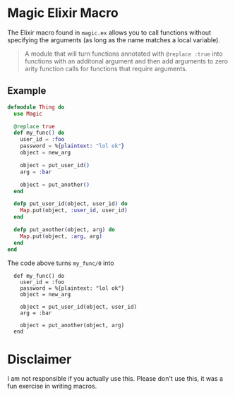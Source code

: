 # Magic Elixir Macro

The Elixir macro found in `magic.ex` allows you to call functions without specifying the arguments (as long as the name matches a local variable).

> A module that will turn functions annotated with `@replace :true` into
  functions with an additonal argument and then add arguments to zero arity
  function calls for functions that require arguments.

## Example
```elixir
defmodule Thing do
  use Magic

  @replace true
  def my_func() do
    user_id = :foo
    password = %{plaintext: "lol ok"}
    object = new_arg

    object = put_user_id()
    arg = :bar

    object = put_another()
  end

  defp put_user_id(object, user_id) do
    Map.put(object, :user_id, user_id)
  end

  defp put_another(object, arg) do
    Map.put(object, :arg, arg)
  end
end
```

The code above turns `my_func/0` into
```
  def my_func() do
    user_id = :foo
    password = %{plaintext: "lol ok"}
    object = new_arg

    object = put_user_id(object, user_id)
    arg = :bar

    object = put_another(object, arg)
  end
```

# Disclaimer

I am not responsible if you actually use this. Please don't use this, it was a fun exercise in writing macros.
